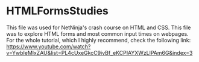 # HTMLFormsStudies
This file was used for NetNinja's crash course on HTML and CSS. This file was to explore HTML forms and most common input times on webpages. 
For the whole tutorial, which I highly recommend, check the following link:
https://www.youtube.com/watch?v=YwbIeMlxZAU&list=PL4cUxeGkcC9ivBf_eKCPIAYXWzLlPAm6G&index=3
